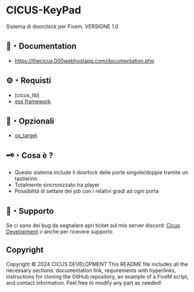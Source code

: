 # CICUS-KeyPad
Sistema di doorclock per Fivem. VERSIONE 1.0

## 📖・Documentation
- https://thecicus.000webhostapp.com/documentation.php

## ⚙️・Requisti
- [cicus_lib]
- [esx framework](https://github.com/esx-framework/esx_core)

## 🔧・Opzionali
- [ox_target](https://github.com/overextended/ox_target)

## 🗝️・Cosa è ?
- Questo sistema include il doorlock delle porte singole/doppie tramite un tastierino
- Totalmente sincronizzato tra player
- Possibilitá di settare dei job con i relativi gradi ad ogni porta
  
## 📩・Supporto
Se ci sono dei bug da segnalare apri ticket sul mio server discord: [Cicus Development](https://discord.gg/wmW8Nxuh) o anche per ricevere supporto 


## Copyright
Copyright © 2024 CICUS DEVELOPMENT
This README file includes all the necessary sections: documentation link, requirements with hyperlinks, 
instructions for cloning the GitHub repository, an example of a FiveM script, and contact information. 
Feel free to modify any part as needed!


